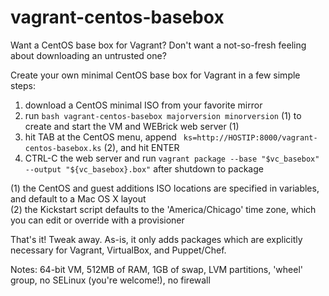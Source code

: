 vagrant-centos-basebox
==============

Want a CentOS base box for Vagrant?  Don't want a not-so-fresh feeling about downloading an untrusted one?

Create your own minimal CentOS base box for Vagrant in a few simple steps:

1. download a CentOS minimal ISO from your favorite mirror
2. run `bash vagrant-centos-basebox majorversion minorversion` (1) to create and start the VM and WEBrick web server (1)
3. hit TAB at the CentOS menu, append ` ks=http://HOSTIP:8000/vagrant-centos-basebox.ks` (2), and hit ENTER
4. CTRL-C the web server and run `vagrant package --base "$vc_basebox" --output "${vc_basebox}.box"` after shutdown to package

(1) the CentOS and guest additions ISO locations are specified in variables, and default to a Mac OS X layout<br>
(2) the Kickstart script defaults to the 'America/Chicago' time zone, which you can edit or override with a provisioner

That's it! Tweak away. As-is, it only adds packages which are explicitly necessary for Vagrant, VirtualBox, and Puppet/Chef.

Notes: 64-bit VM, 512MB of RAM, 1GB of swap, LVM partitions, 'wheel' group, no SELinux (you're welcome!), no firewall
